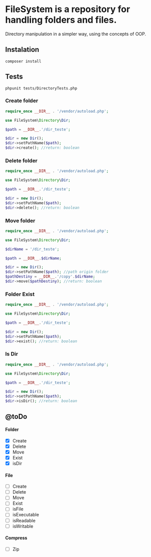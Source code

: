 # FileSystem is a repository for handling folders and files.

Directory manipulation in a simpler way, using the concepts of OOP.

## Instalation
```
composer install
```

## Tests
```
phpunit tests/DirectoryTests.php
```

### Create folder

```php
require_once __DIR__ . '/vendor/autoload.php';

use FileSystem\Directory\Dir;

$path = __DIR__.'/dir_teste';

$dir = new Dir();
$dir->setPathName($path);
$dir->create(); //return: boolean
```

### Delete folder

```php
require_once __DIR__ . '/vendor/autoload.php';

use FileSystem\Directory\Dir;

$path = __DIR__.'/dir_teste';

$dir = new Dir();
$dir->setPathName($path);
$dir->delete(); //return: boolean
```

### Move folder

```php
require_once __DIR__ . '/vendor/autoload.php';

use FileSystem\Directory\Dir;

$dirName = '/dir_teste';

$path = __DIR__.$dirName;

$dir = new Dir();
$dir->setPathName($path); //path origin folder
$pathDestiny = __DIR__.'/copy'.$dirName;
$dir->move($pathDestiny); //return: boolean
```

### Folder Exist

```php
require_once __DIR__ . '/vendor/autoload.php';

use FileSystem\Directory\Dir;

$path = __DIR__.'/dir_teste';

$dir = new Dir();
$dir->setPathName($path);
$dir->exist(); //return: boolean
```

### Is Dir

```php
require_once __DIR__ . '/vendor/autoload.php';

use FileSystem\Directory\Dir;

$path = __DIR__.'/dir_teste';

$dir = new Dir();
$dir->setPathName($path);
$dir->isDir(); //return: boolean
```

## @toDo 
#### Folder
- [X] Create
- [X] Delete
- [X] Move
- [X] Exist
- [X] isDir

#### File
- [ ] Create
- [ ] Delete
- [ ] Move
- [ ] Exist
- [ ] isFile
- [ ] isExecutable
- [ ] isReadable
- [ ] isWritable

#### Compress
- [ ] Zip
